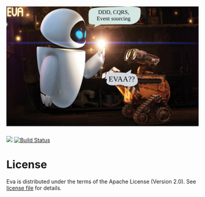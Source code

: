 ![EVA](doc/wallpaper.jpg)
==========
[<img src="https://img.shields.io/maven-central/v/team.razz.eva/eva-domain.svg?label=latest%20release"/>](https://search.maven.org/search?q=g:team.razz.eva%20OR%20g:team.razz.eva)
[![Build Status](https://github.com/razz-team/eva/actions/workflows/main_build/badge.svg)](https://github.com/razz-team/eva/actions)
# License
Eva is distributed under the terms of the Apache License (Version 2.0). See [license file](LICENSE) for details.
